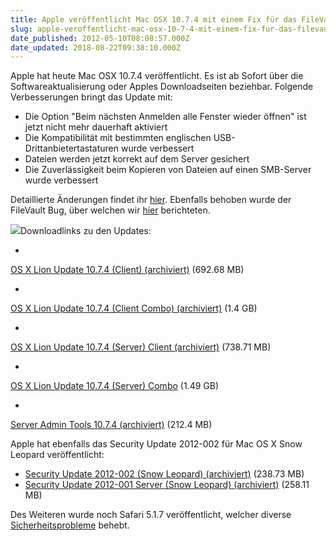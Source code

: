 ```yaml
---
title: Apple veröffentlicht Mac OSX 10.7.4 mit einem Fix für das FileVault Sicherheitsleck und das Security Update 2012-002 für Snow Leopard
slug: apple-veroffentlicht-mac-osx-10-7-4-mit-einem-fix-fur-das-filevault-sicherheitsleck-und-das-security-update-2012-002-fur-snow-leopard
date_published: 2012-05-10T08:08:57.000Z
date_updated: 2018-08-22T09:38:10.000Z
---
```


Apple hat heute Mac OSX 10.7.4 veröffentlicht. Es ist ab Sofort über die Softwareaktualisierung oder Apples Downloadseiten beziehbar. Folgende Verbesserungen bringt das Update mit:

- Die Option "Beim nächsten Anmelden alle Fenster wieder öffnen" ist jetzt nicht mehr dauerhaft aktiviert
- Die Kompatibilität mit bestimmten englischen USB-Drittanbietertastaturen wurde verbessert
- Dateien werden jetzt korrekt auf dem Server gesichert
- Die Zuverlässigkeit beim Kopieren von Dateien auf einen SMB-Server wurde verbessert

Detaillierte Änderungen findet ihr [hier](http://support.apple.com/kb/HT5167?viewlocale=de_DE). Ebenfalls behoben wurde der FileVault Bug, über welchen wir [hier](__GHOST_URL__/sicherheit-osx-filevault-passworter-werden-im-klarnamen-auf-die-festplatte-geschrieben/) berichteten.

[![](//picdump.thafaker.de/2012/05/Bildschirmfoto-2012-05-10-um-09.26.54.png)](__GHOST_URL__/apple-veroffentlicht-mac-osx-10-7-4-mit-einem-fix-fur-das-filevault-sicherheitsleck-und-das-security-update-2012-002-fur-snow-leopard/bildschirmfoto-2012-05-10-um-09-26-54/)Downloadlinks zu den Updates:

- 
[OS X Lion Update 10.7.4 (Client) (archiviert)](http://web.archive.org/web/20120512040034/http://support.apple.com:80/kb/DL1525) (692.68 MB)

- 
[OS X Lion Update 10.7.4 (Client Combo) (archiviert)](http://web.archive.org/web/20120511193605/http://support.apple.com:80/kb/DL1524) (1.4 GB)

- 
[OS X Lion Update 10.7.4 (Server) Client (archiviert)](http://web.archive.org/web/20120525075457/http://support.apple.com:80/kb/DL1530?) (738.71 MB)

- 
[OS X Lion Update 10.7.4 (Server) Combo](http://support.apple.com/kb/DL1529) (1.49 GB)

- 
[Server Admin Tools 10.7.4 (archiviert)](http://web.archive.org/web/20120514114516/http://support.apple.com:80/kb/DL1528?) (212.4 MB)

Apple hat ebenfalls das Security Update 2012-002 für Mac OS X Snow Leopard veröffentlicht:

- [Security Update 2012-002 (Snow Leopard) (archiviert)](http://web.archive.org/web/20120517023917/http://support.apple.com:80/kb/DL1526?) (238.73 MB)
- [Security Update 2012-001 Server (Snow Leopard) (archiviert)](http://web.archive.org/web/20120517053852/http://support.apple.com:80/kb/DL1527) (258.11 MB)

Des Weiteren wurde noch Safari 5.1.7 veröffentlicht, welcher diverse [Sicherheitsprobleme](http://support.apple.com/kb/HT5282) behebt.
